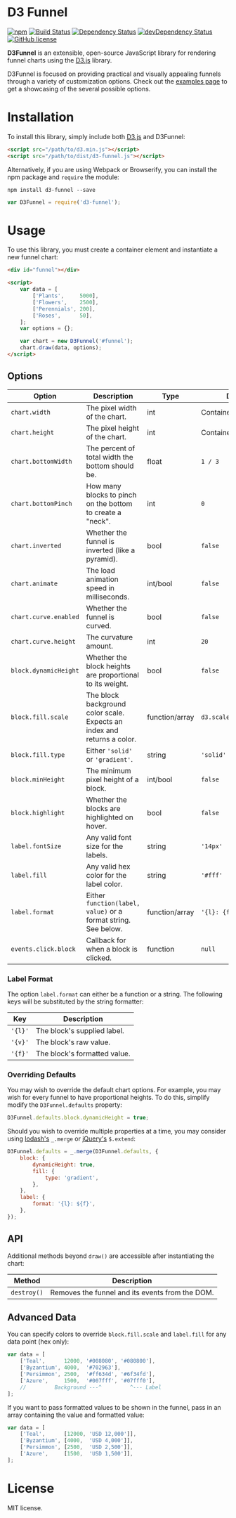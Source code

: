 # D3 Funnel

[![npm](https://img.shields.io/npm/v/d3-funnel.svg?style=flat-square)](https://www.npmjs.com/package/d3-funnel)
[![Build Status](https://img.shields.io/travis/jakezatecky/d3-funnel/master.svg?style=flat-square)](https://travis-ci.org/jakezatecky/d3-funnel)
[![Dependency Status](https://img.shields.io/david/jakezatecky/d3-funnel.svg?style=flat-square)](https://david-dm.org/jakezatecky/d3-funnel)
[![devDependency Status](https://david-dm.org/jakezatecky/d3-funnel/dev-status.svg?style=flat-square)](https://david-dm.org/jakezatecky/d3-funnel#info=devDependencies)
[![GitHub license](https://img.shields.io/badge/license-MIT-blue.svg?style=flat-square)](https://raw.githubusercontent.com/jakezatecky/d3-funnel/master/LICENSE.txt)

**D3Funnel** is an extensible, open-source JavaScript library for rendering
funnel charts using the [D3.js][d3] library.

D3Funnel is focused on providing practical and visually appealing funnels
through a variety of customization options. Check out the [examples page][examples]
to get a showcasing of the several possible options.

# Installation

To install this library, simply include both [D3.js][d3] and D3Funnel:

``` html
<script src="/path/to/d3.min.js"></script>
<script src="/path/to/dist/d3-funnel.js"></script>
```

Alternatively, if you are using Webpack or Browserify, you can install the npm
package and `require` the module:

```
npm install d3-funnel --save
```

``` javascript
var D3Funnel = require('d3-funnel');
```

# Usage

To use this library, you must create a container element and instantiate a new
funnel chart:

``` html
<div id="funnel"></div>

<script>
    var data = [
        ['Plants',     5000],
        ['Flowers',    2500],
        ['Perennials', 200],
        ['Roses',      50],
    ];
    var options = {};

    var chart = new D3Funnel('#funnel');
    chart.draw(data, options);
</script>
```

## Options

| Option                | Description                                                                 | Type           | Default                 |
| --------------------- | --------------------------------------------------------------------------- | -------------- | ----------------------- |
| `chart.width`         | The pixel width of the chart.                                               | int            | Container's width       |
| `chart.height`        | The pixel height of the chart.                                              | int            | Container's height      |
| `chart.bottomWidth`   | The percent of total width the bottom should be.                            | float          | `1 / 3`                 |
| `chart.bottomPinch`   | How many blocks to pinch on the bottom to create a "neck".                  | int            | `0`                     |
| `chart.inverted`      | Whether the funnel is inverted (like a pyramid).                            | bool           | `false`                 |
| `chart.animate`       | The load animation speed in milliseconds.                                   | int/bool       | `false`                 |
| `chart.curve.enabled` | Whether the funnel is curved.                                               | bool           | `false`                 |
| `chart.curve.height`  | The curvature amount.                                                       | int            | `20`                    |
| `block.dynamicHeight` | Whether the block heights are proportional to its weight.                   | bool           | `false`                 |
| `block.fill.scale`    | The block background color scale. Expects an index and returns a color.     | function/array | `d3.scale.category10()` |
| `block.fill.type`     | Either `'solid'` or `'gradient'`.                                           | string         | `'solid'`               |
| `block.minHeight`     | The minimum pixel height of a block.                                        | int/bool       | `false`                 |
| `block.highlight`     | Whether the blocks are highlighted on hover.                                | bool           | `false`                 |
| `label.fontSize`      | Any valid font size for the labels.                                         | string         | `'14px'`                |
| `label.fill`          | Any valid hex color for the label color.                                    | string         | `'#fff'`                |
| `label.format`        | Either `function(label, value)` or a format string. See below.              | function/array | `'{l}: {f}'`            |
| `events.click.block`  | Callback for when a block is clicked.                                       | function       | `null`                  |

### Label Format

The option `label.format` can either be a function or a string. The following
keys will be substituted by the string formatter:

| Key     | Description                  |
| ------- | ---------------------------- |
| `'{l}'` | The block's supplied label.  |
| `'{v}'` | The block's raw value.       |
| `'{f}'` | The block's formatted value. |

### Overriding Defaults

You may wish to override the default chart options. For example, you may wish
for every funnel to have proportional heights. To do this, simplify modify the
`D3Funnel.defaults` property:

``` javascript
D3Funnel.defaults.block.dynamicHeight = true;
```

Should you wish to override multiple properties at a time, you may consider
using [lodash's][lodash-merge] `_.merge` or [jQuery's][jquery-extend] `$.extend`:

``` javascript
D3Funnel.defaults = _.merge(D3Funnel.defaults, {
    block: {
        dynamicHeight: true,
        fill: {
            type: 'gradient',
        },
    },
    label: {
        format: '{l}: ${f}',
    },
});
```

## API

Additional methods beyond `draw()` are accessible after instantiating the chart:

| Method           | Description                                                                 |
| ---------------- | --------------------------------------------------------------------------- |
| `destroy()`      | Removes the funnel and its events from the DOM.                             |

## Advanced Data

You can specify colors to override `block.fill.scale` and `label.fill` for any
data point (hex only):

``` javascript
var data = [
    ['Teal',      12000, '#008080', '#080800'],
    ['Byzantium', 4000,  '#702963'],
    ['Persimmon', 2500,  '#ff634d', '#6f34fd'],
    ['Azure',     1500,  '#007fff', '#07fff0'],
    //         Background ---^         ^--- Label
];
```

If you want to pass formatted values to be shown in the funnel, pass in an array
containing the value and formatted value:

``` javascript
var data = [
    ['Teal',      [12000, 'USD 12,000']],
    ['Byzantium', [4000,  'USD 4,000']],
    ['Persimmon', [2500,  'USD 2,500']],
    ['Azure',     [1500,  'USD 1,500']],
];
```

# License

MIT license.

[d3]: http://d3js.org/
[examples]: http://jakezatecky.github.io/d3-funnel/
[jQuery-extend]: https://api.jquery.com/jquery.extend/
[lodash-merge]: https://lodash.com/docs#merge
